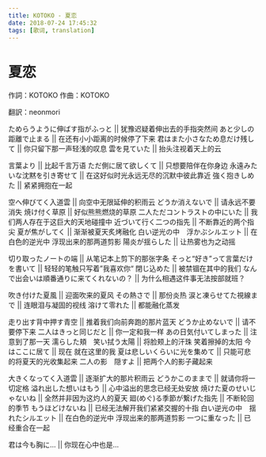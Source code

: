 ```yaml
---
title: KOTOKO - 夏恋
date: 2018-07-24 17:45:32
tags: [歌词, translation]
---
```


# 夏恋

作詞：KOTOKO
作曲：KOTOKO

翻訳：neonmori

ためらうように伸ばす指がふっと || 犹豫迟疑着伸出去的手指突然间
あと少しの距離で止まる || 在还有小小距离的时候停了下来
君はまた小さなため息だけ残して || 你只留下那一声轻浅的叹息
雲を見ていた || 抬头注视着天上的云

言葉より || 比起千言万语
ただ側に居て欲しくて || 只想要陪伴在你身边
永遠みたいな沈黙を引き寄せて || 在这好似时光永远无尽的沉默中彼此靠近
強く抱きしめた || 紧紧拥抱在一起

空へ伸びてく入道雲 || 向空中无限延伸的积雨云
どうか消えないで || 请永远不要消失
焼け付く草原 || 好似熊熊燃烧的草原
二人ただコントラストの中にいた || 我们两人存在于这巨大的天地碰撞中
近づいて行く二つの指先 || 不断靠近的两个指尖
夏が焦がしてく || 渐渐被夏天炙烤融化
白い逆光の中　浮かぶシルエット || 在白色的逆光中 浮现出来的那两道剪影
陽炎が揺らした || 让热雾也为之动摇

切り取ったノートの端 || 从笔记本上剪下的那张字条
そっと“好き”って言葉だけを書いて || 轻轻的笔触只写着”我喜欢你“
閉じ込めた || 被禁锢在其中的我们
なんで出会いは順番通りに来てくれないの？ || 为什么相遇这件事无法按部就班？

吹き付けた夏風 || 迎面吹来的夏风
その熱さで || 那份炎热
涙と凍らせてた視線まで || 连眼泪与凝固的视线
溶けて零れた || 都能融化蒸发

走り出す背中押す青空 || 推着我们向前奔跑的那片蓝天
どうか止めないで || 请不要停下来
二人はきっと同じだと || 你一定和我一样
あの日気付いてしまった || 注意到了那一天
濡らした頬　笑い拭う太陽 || 将脸颊上的汗珠 笑着擦掉的太阳
今はここに居て || 现在 就在这里的我
夏は悲しいくらいに光を集めて || 只能可悲的将夏天的光收集起来
二人の影　隠すよ || 把两个人的影子藏起来

大きくなってく入道雲 || 逐渐扩大的那片积雨云
どうかこのままで || 就请你将一切定格
溢れ出した想いはもう || 心中溢出的思念已经无处安放
焼けた夏のせいじゃないね || 全然并非因为这灼人的夏天
廻(めぐ)る季節が繋げた指先 || 不断轮回的季节
もうほどけないね || 已经无法解开我们紧紧交握的十指
白い逆光の中　揺れたシルエット || 在白色的逆光中 浮现出来的那两道剪影
一つに重なった || 已经重合在一起

君は今も胸に… || 你现在心中也是...

